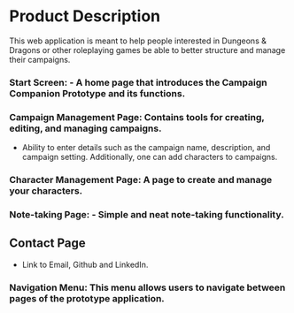 # Product Description
This web application is meant to help people interested in Dungeons & Dragons or other roleplaying games be able to better structure and manage their campaigns. 
### Start Screen: - A home page that introduces the Campaign Companion Prototype and its functions.

### Campaign Management Page: Contains tools for creating, editing, and managing campaigns.
- Ability to enter details such as the campaign name, description, and campaign setting. Additionally, one can add characters to campaigns.

### Character Management Page: A page to create and manage your characters.

### Note-taking Page: - Simple and neat note-taking functionality.

## Contact Page
- Link to Email, Github and LinkedIn.

### Navigation Menu: This menu allows users to navigate between pages of the prototype application.
